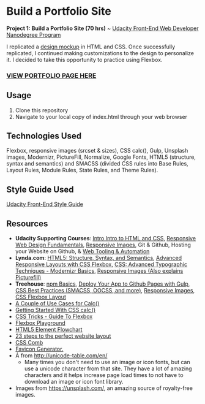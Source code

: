 # Build a Portfolio Site

**Project 1: Build a Portfolio Site (70 hrs)** ~ [Udacity Front-End Web Developer Nanodegree Program](https://www.udacity.com/course/front-end-web-developer-nanodegree--nd001)

I replicated a [design mockup](https://storage.googleapis.com/supplemental_media/udacityu/2655898586/design-mockup-portfolio.pdf) in HTML and CSS. Once successfully replicated, I continued making customizations to the design to personalize it. I decided to take this opportunity to practice using Flexbox. 

### [**VIEW PORTFOLIO PAGE HERE**](http://klammertime.github.io/P1-Portfolio-Site/)

Usage
-----
1. Clone this repository
2. Navigate to your local copy of index.html through your web browser 

## Technologies Used
Flexbox, responsive images (srcset & sizes), CSS calc(), Gulp, Unsplash images, Modernizr, PictureFill, Normalize, Google Fonts, HTML5 (structure, syntax and semantics) and SMACSS (divided CSS rules into Base Rules, Layout Rules, Module Rules, State Rules, and Theme Rules).

## Style Guide Used
[Udacity Front-End Style Guide](http://udacity.github.io/frontend-nanodegree-styleguide/)

## Resources
* **Udacity Supporting Courses**: [Intro Intro to HTML and CSS](https://www.udacity.com/course/intro-to-html-and-cs--ud304), [Responsive Web Design Fundamentals](https://www.udacity.com/course/responsive-web-design-fundamentals--ud893), [Responsive Images](https://www.udacity.com/course/responsive-images--ud882), Git & Github, Hosting your Website on Github, & [Web Tooling & Automation](https://www.udacity.com/course/web-tooling-automation--ud892)
* **Lynda.com**: [HTML5: Structure, Syntax, and Semantics](http://www.lynda.com/HTML-tutorials/HTML5-Structure-Syntax-Semantics/182177-2.html), [Advanced Responsive Layouts with CSS Flexbox](http://www.lynda.com/CSS-tutorials/Welcome/383780/423279-4.html), [CSS: Advanced Typographic Techniques - Modernizr Basics](http://www.lynda.com/jQuery-tutorials/Modernizr-basics/116350/149827-4.html), [Responsive Images (Also explains Picturefill)](http://www.lynda.com/CSS-tutorials/Welcome/372539/409277-4.html?)
* **Treehouse**: [npm Basics](https://teamtreehouse.com/library/npm-basics), [Deploy Your App to Github Pages with Gulp](https://teamtreehouse.com/library/deploy-your-app-to-github-pages-with-gulp), [CSS Best Practices (SMACSS, OOCSS, and more)](https://teamtreehouse.com/library/css-best-practices), [Responsive Images](https://teamtreehouse.com/library/responsive-images), [CSS Flexbox Layout](https://teamtreehouse.com/library/css-flexbox-layout)
* [A Couple of Use Cases for Calc()](https://css-tricks.com/a-couple-of-use-cases-for-calc/)
* [Getting Started With CSS calc ()](https://www.smashingmagazine.com/2015/12/getting-started-css-calc-techniques/)
* [CSS Tricks - Guide To Flexbox](https://css-tricks.com/snippets/css/a-guide-to-flexbox/)
* [Flexbox Playground](https://demos.scotch.io/visual-guide-to-css3-flexbox-flexbox-playground/demos/)
* [HTML5 Element Flowchart](http://html5doctor.com/downloads/h5d-sectioning-flowchart.png)
* [23 steps to the perfect website layout](http://www.creativebloq.com/web-design/steps-perfect-website-layout-812625)
* [CSS Comb](http://csscomb.com/)
* [Favicon Generator.](http://realfavicongenerator.net/)
* Ǡ from http://unicode-table.com/en/
  * Many times you don't need to use an image or icon fonts, but can use a unicode character from that site. They have a lot of amazing characters and it helps increase page load times to not have to download an image or icon font library.
* Images from https://unsplash.com/, an amazing source of royalty-free images.
